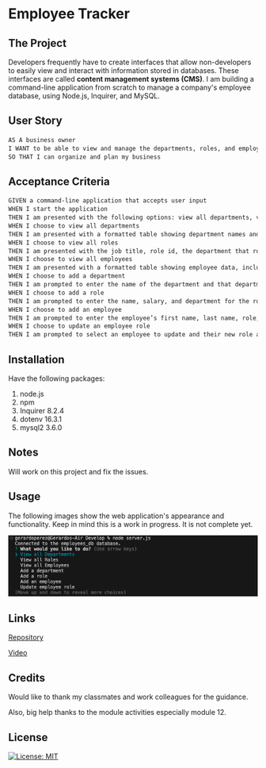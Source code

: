 # Employee Tracker

## The Project

Developers frequently have to create interfaces that allow non-developers to easily view and interact with information stored in databases. These interfaces are called **content management systems (CMS)**. I am building a command-line application from scratch to manage a company's employee database, using Node.js, Inquirer, and MySQL.

## User Story

```md
AS A business owner
I WANT to be able to view and manage the departments, roles, and employees in my company
SO THAT I can organize and plan my business
```

## Acceptance Criteria

```md
GIVEN a command-line application that accepts user input
WHEN I start the application
THEN I am presented with the following options: view all departments, view all roles, view all employees, add a department, add a role, add an employee, and update an employee role
WHEN I choose to view all departments
THEN I am presented with a formatted table showing department names and department ids
WHEN I choose to view all roles
THEN I am presented with the job title, role id, the department that role belongs to, and the salary for that role
WHEN I choose to view all employees
THEN I am presented with a formatted table showing employee data, including employee ids, first names, last names, job titles, departments, salaries, and managers that the employees report to
WHEN I choose to add a department
THEN I am prompted to enter the name of the department and that department is added to the database
WHEN I choose to add a role
THEN I am prompted to enter the name, salary, and department for the role and that role is added to the database
WHEN I choose to add an employee
THEN I am prompted to enter the employee’s first name, last name, role, and manager, and that employee is added to the database
WHEN I choose to update an employee role
THEN I am prompted to select an employee to update and their new role and this information is updated in the database 
```

## Installation

Have the following packages: 

1. node.js
2. npm
3. Inquirer 8.2.4
4. dotenv 16.3.1
5. mysql2 3.6.0

## Notes

Will work on this project and fix the issues. 

## Usage

The following images show the web application's appearance and functionality. Keep in mind this is a work in progress. It is not complete yet. 

![A generated README file](./Assets/Images/Home.png) 

## Links

[Repository](https://github.com/Gera1313/employee-tracker)

[Video](https://youtu.be/MP4zhBCbCsM)


## Credits

Would like to thank my classmates and work colleagues for the guidance.

Also, big help thanks to the module activities especially module 12. 

## License

[![License: MIT](https://img.shields.io/badge/License-MIT-yellow.svg)](https://opensource.org/licenses/MIT)